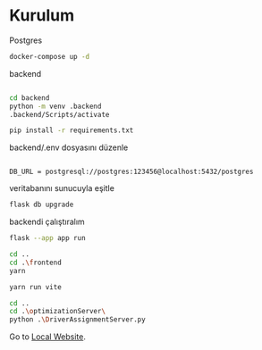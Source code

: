 # Kurulum

Postgres

```bash
docker-compose up -d
```

backend

```bash

cd backend
python -m venv .backend
.backend/Scripts/activate

pip install -r requirements.txt
```

backend/.env dosyasını düzenle

```.env

DB_URL = postgresql://postgres:123456@localhost:5432/postgres

```

veritabanını sunucuyla eşitle

```bash
flask db upgrade
```

backendi çalıştıralım

```bash
flask --app app run
```

```bash
cd ..
cd .\frontend
yarn
```

```bash
yarn run vite
```

```bash
cd .. 
cd .\optimizationServer\
python .\DriverAssignmentServer.py
```

Go to [Local Website](localhost:3000).
